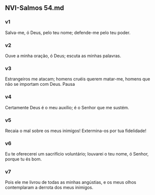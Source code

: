 ## NVI-Salmos 54.md
### v1
 Salva-me, ó Deus, pelo teu nome; defende-me pelo teu poder.
### v2
 Ouve a minha oração, ó Deus; escuta as minhas palavras.
### v3
 Estrangeiros me atacam; homens cruéis querem matar-me, homens que não se importam com Deus. Pausa
### v4
 Certamente Deus é o meu auxílio; é o Senhor que me sustém.
### v5
 Recaia o mal sobre os meus inimigos! Extermina-os por tua fidelidade!
### v6
 Eu te oferecerei um sacrifício voluntário; louvarei o teu nome, ó Senhor, porque tu és bom.
### v7
 Pois ele me livrou de todas as minhas angústias, e os meus olhos contemplaram a derrota dos meus inimigos.
